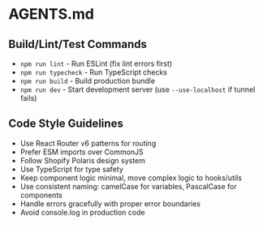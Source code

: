 # AGENTS.md

## Build/Lint/Test Commands

- `npm run lint` - Run ESLint (fix lint errors first)
- `npm run typecheck` - Run TypeScript checks
- `npm run build` - Build production bundle
- `npm run dev` - Start development server (use `--use-localhost` if tunnel fails)

## Code Style Guidelines

- Use React Router v6 patterns for routing
- Prefer ESM imports over CommonJS
- Follow Shopify Polaris design system
- Use TypeScript for type safety
- Keep component logic minimal, move complex logic to hooks/utils
- Use consistent naming: camelCase for variables, PascalCase for components
- Handle errors gracefully with proper error boundaries
- Avoid console.log in production code

